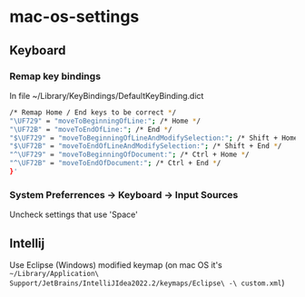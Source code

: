 # mac-os-settings

## Keyboard

### Remap key bindings
In file ~/Library/KeyBindings/DefaultKeyBinding.dict
```bash
/* Remap Home / End keys to be correct */
"\UF729" = "moveToBeginningOfLine:"; /* Home */
"\UF72B" = "moveToEndOfLine:"; /* End */
"$\UF729" = "moveToBeginningOfLineAndModifySelection:"; /* Shift + Home */
"$\UF72B" = "moveToEndOfLineAndModifySelection:"; /* Shift + End */
"^\UF729" = "moveToBeginningOfDocument:"; /* Ctrl + Home */
"^\UF72B" = "moveToEndOfDocument:"; /* Ctrl + End */
}'
```

### System Preferrences -> Keyboard -> Input Sources
Uncheck settings that use 'Space'

## Intellij
Use Eclipse (Windows) modified keymap (on mac OS it's ```~/Library/Application\ Support/JetBrains/IntelliJIdea2022.2/keymaps/Eclipse\ -\ custom.xml```)
